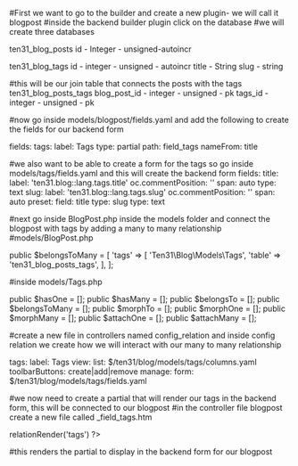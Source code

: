 #First we want to go to the builder and create a new plugin- we will call it blogpost
#inside the backend builder plugin click on the database
#we will create three databases

ten31_blog_posts
    id - Integer - unsigned-autoincr

ten31_blog_tags
    id - integer - unsigned - autoincr
    title - String
    slug - string

#this will be our join table that connects the posts with the tags
ten31_blog_posts_tags 
    blog_post_id - integer - unsigned - pk
    tags_id - integer - unsigned - pk


#now go inside models/blogpost/fields.yaml and add the following to create the fields for our backend form

fields:
    tags:
        label: Tags
        type: partial
        path: field_tags
        nameFrom: title


#we also want to be able to create a form for the tags so go inside models/tags/fields.yaml and this will create the backend form
fields:
    title:
        label: 'ten31.blog::lang.tags.title'
        oc.commentPosition: ''
        span: auto
        type: text
    slug:
        label: 'ten31.blog::lang.tags.slug'
        oc.commentPosition: ''
        span: auto
        preset:
            field: title
            type: slug
        type: text


#next go inside BlogPost.php inside the models folder and connect the blogpost with tags by adding a many to many relationship
#models/BlogPost.php

  public $belongsToMany = [
        'tags' => [
            'Ten31\Blog\Models\Tags',
            'table' => 'ten31_blog_posts_tags',
        ],
    ];



#inside models/Tags.php

 public $hasOne = [];
    public $hasMany = [];
    public $belongsTo = [];
    public $belongsToMany = [];
    public $morphTo = [];
    public $morphOne = [];
    public $morphMany = [];
    public $attachOne = [];
    public $attachMany = [];


#create a new file in controllers named config_relation and inside config relation we create how we will interact with our many to many relationship

tags:
    label: Tags
    view:
        list: $/ten31/blog/models/tags/columns.yaml
        toolbarButtons: create|add|remove
    manage:
        form: $/ten31/blog/models/tags/fields.yaml

#we now need to create a partial that will render our tags in the backend form, this will be connected to our blogpost
#in the controller file blogpost create a new file called _field_tags.htm

<?= $this->relationRender('tags') ?>

#this renders the partial to display in the backend form for our blogpost





